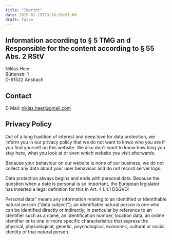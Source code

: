 ```yaml
---
title: "Imprint"
date: 2019-01-19T23:34:28+01:00
draft: false
---
```


## Information according to § 5 TMG an d Responsible for the content according to § 55 Abs. 2 RStV

Niklas Heer
<br />
Büttenstr. 1
<br />
D-91522 Ansbach

## Contact

E-Mail: <a href="mailto:niklas.heer@gmail.com">niklas.heer@gmail.com</a>

## Privacy Policy

Out of a long tradition of interest and deep love for data protection, we inform you in our privacy policy that we do not want to knwo who you are if you find yourself on this website. We also don't want to know how long you stay here, what you look at or even which website you visit afterwards.

Because your behaviour on our website is none of our business, we do not collect any data about your user behaviour and do not record server logs.

Data protection always begins and ends with personal data. Because the question when a date is personal is so important, the European legislator has inserted a legal definition for this in Art. 4 Lit.1 DSGVO:

Personal data" means any information relating to an identified or identifiable natural person ("data subject"); an identifiable natural person is one who can be identified directly or indirectly, in particular by reference to an identifier such as a name, an identification number, location data, an online identifier or to one or more specific characteristics that express the physical, physiological, genetic, psychological, economic, cultural or social identity of that natural person.
